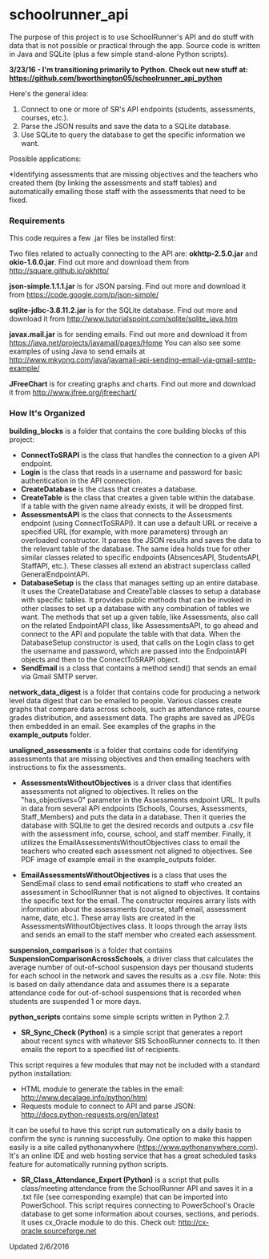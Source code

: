 # schoolrunner_api
The purpose of this project is to use SchoolRunner's API and do stuff with data that is not possible or practical through the app.  Source code is written in Java and SQLite (plus a few simple stand-alone Python scripts).

**3/23/16 - I'm transitioning primarily to Python.  Check out new stuff at: https://github.com/bworthington05/schoolrunner_api_python**

Here's the general idea:

1. Connect to one or more of SR's API endpoints (students, assessments, courses, etc.).
2. Parse the JSON results and save the data to a SQLite database.
3. Use SQLite to query the database to get the specific information we want.

Possible applications:

*Identifying assessments that are missing objectives and the teachers who created them (by linking the assessments and staff tables) and automatically emailing those staff with the assessments that need to be fixed.

### Requirements
This code requires a few .jar files be installed first:

Two files related to actually connecting to the API are: **okhttp-2.5.0.jar** and **okio-1.6.0.jar**.  Find out more and download them from http://square.github.io/okhttp/

**json-simple.1.1.1.jar** is for JSON parsing.  Find out more and download it from https://code.google.com/p/json-simple/

**sqlite-jdbc-3.8.11.2.jar** is for the SQLite database.  Find out more and download it from http://www.tutorialspoint.com/sqlite/sqlite_java.htm

**javax.mail.jar** is for sending emails.  Find out more and download it from https://java.net/projects/javamail/pages/Home  You can also see some examples of using Java to send emails at http://www.mkyong.com/java/javamail-api-sending-email-via-gmail-smtp-example/

**JFreeChart** is for creating graphs and charts.  Find out more and download it from http://www.jfree.org/jfreechart/

### How It's Organized
**building_blocks** is a folder that contains the core building blocks of this project:

* **ConnectToSRAPI** is the class that handles the connection to a given API endpoint.
* **Login** is the class that reads in a username and password for basic authentication in the API connection.
* **CreateDatabase** is the class that creates a database.
* **CreateTable** is the class that creates a given table within the database.  If a table with the given name already exists, it will be dropped first.
* **AssessmentsAPI** is the class that connects to the Assessments endpoint (using ConnectToSRAPI).  It can use a default URL or receive a specified URL (for example, with more parameters) through an overloaded constructor.  It parses the JSON results and saves the data to the relevant table of the database.  The same idea holds true for other similar classes related to specific endpoints (AbsencesAPI, StudentsAPI, StaffAPI, etc.).  These classes all extend an abstract superclass called GeneralEndpointAPI.
* **DatabaseSetup** is the class that manages setting up an entire database.  It uses the CreateDatabase and CreateTable classes to setup a database with specific tables.  It provides public methods that can be invoked in other classes to set up a database with any combination of tables we want.  The methods that set up a given table, like Assessments, also call on the related EndpointAPI class, like AssessmentsAPI, to go ahead and connect to the API and populate the table with that data.  When the DatabaseSetup constructor is used, that calls on the Login class to get the username and password, which are passed into the EndpointAPI objects and then to the ConnectToSRAPI object.
* **SendEmail** is a class that contains a method send() that sends an email via Gmail SMTP server.

**network_data_digest** is a folder that contains code for producing a network level data digest that can be emailed to people.  Various classes create graphs that compare data across schools, such as attendance rates, course grades distribution, and assessment data.  The graphs are saved as JPEGs then embedded in an email.  See examples of the graphs in the **example_outputs** folder.

**unaligned_assessments** is a folder that contains code for identifying assessments that are missing objectives and then emailing teachers with instructions to fix the assessments.

* **AssessmentsWithoutObjectives** is a driver class that identifies assessments not aligned to objectives. It relies on the "has_objectives=0" parameter in the Assessments endpoint URL.  It pulls in data from several API endpoints (Schools, Courses, Assessments, Staff_Members) and puts the data in a database.  Then it queries the database with SQLite to get the desired records and outputs a .csv file with the assessment info, course, school, and staff member.  Finally, it utilizes the EmailAssessmentsWithoutObjectives class to email the teachers who created each assessment not aligned to objectives.  See PDF image of example email in the example_outputs folder.

* **EmailAssessmentsWithoutObjectives** is a class that uses the SendEmail class to send email notifications to staff who created an assessment in SchoolRunner that is not aligned to objectives.  It contains the specific text for the email.  The constructor requires arrary lists with information about the assessments (course, staff email, assessment name, date, etc.).  These array lists are created in the AssessmentsWithoutObjectives class.  It loops through the array lists and sends an email to the staff member who created each assessment.

**suspension_comparison** is a folder that contains **SuspensionComparisonAcrossSchools**, a driver class that calculates the average number of out-of-school suspension days per thousand students for each school in the network and saves the results as a .csv file.  Note: this is based on daily attendance data and assumes there is a separate attendance code for out-of-school suspensions that is recorded when students are suspended 1 or more days.

**python_scripts** contains some simple scripts written in Python 2.7.

* **SR_Sync_Check (Python)** is a simple script that generates a report about recent syncs with whatever SIS SchoolRunner connects to.  It then emails the report to a specified list of recipients. 

This script requires a few modules that may not be included with a standard python installation:

* HTML module to generate the tables in the email: http://www.decalage.info/python/html
* Requests module to connect to API and parse JSON: http://docs.python-requests.org/en/latest

It can be useful to have this script run automatically on a daily basis to confirm the sync is running successfully.  One option to make this happen easily is a site called pythonanywhere (https://www.pythonanywhere.com).  It's an online IDE and web hosting service that has a great scheduled tasks feature for automatically running python scripts.

* **SR_Class_Attendance_Export (Python)** is a script that pulls class/meeting attendance from the SchoolRunner API and saves it in a .txt file (see corresponding example) that can be imported into PowerSchool.  This script requires connecting to PowerSchool's Oracle database to get some information about courses, sections, and periods.  It uses cx_Oracle module to do this.  Check out: http://cx-oracle.sourceforge.net

Updated 2/6/2016
